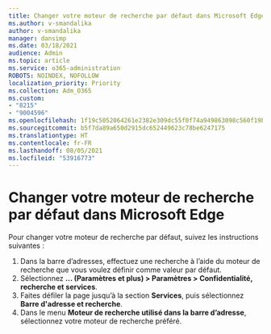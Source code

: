```yaml
---
title: Changer votre moteur de recherche par défaut dans Microsoft Edge
ms.author: v-smandalika
author: v-smandalika
manager: dansimp
ms.date: 03/18/2021
audience: Admin
ms.topic: article
ms.service: o365-administration
ROBOTS: NOINDEX, NOFOLLOW
localization_priority: Priority
ms.collection: Adm_O365
ms.custom:
- "8215"
- "9004596"
ms.openlocfilehash: 1f19c5052064261e2382e309dc55f0f74a949863098c560f19befbec78ec0cba
ms.sourcegitcommit: b5f7da89a650d2915dc652449623c78be6247175
ms.translationtype: HT
ms.contentlocale: fr-FR
ms.lasthandoff: 08/05/2021
ms.locfileid: "53916773"
---
```

# <a name="change-your-default-search-engine-in-microsoft-edge"></a>Changer votre moteur de recherche par défaut dans Microsoft Edge

Pour changer votre moteur de recherche par défaut, suivez les instructions suivantes :
1. Dans la barre d’adresses, effectuez une recherche à l’aide du moteur de recherche que vous voulez définir comme valeur par défaut.
2. Sélectionnez **... (Paramètres et plus) > Paramètres > Confidentialité, recherche et services**.
3. Faites défiler la page jusqu’à la section **Services**, puis sélectionnez **Barre d'adresse et recherche**.
4. Dans le menu **Moteur de recherche utilisé dans la barre d’adresse**, sélectionnez votre moteur de recherche préféré.


